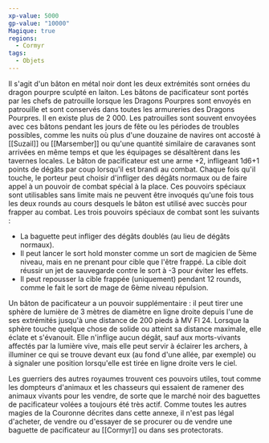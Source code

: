 ```yaml
---
xp-value: 5000
gp-value: "10000"
Magique: true
regions:
  - Cormyr
tags:
  - Objets
---
```

Il s'agit d'un bâton en métal noir dont les deux extrémités sont ornées du dragon pourpre sculpté en laiton. Les bâtons de pacificateur sont portés par les chefs de patrouille lorsque les Dragons Pourpres sont envoyés en patrouille et sont conservés dans toutes les armureries des Dragons Pourpres. Il en existe plus de 2 000. Les patrouilles sont souvent envoyées avec ces bâtons pendant les jours de fête ou les périodes de troubles possibles, comme les nuits où plus d'une douzaine de navires ont accosté à [[Suzail]] ou [[Marsember]] ou qu'une quantité similaire de caravanes sont arrivées en même temps et que les équipages se désaltèrent dans les tavernes locales. Le bâton de pacificateur est une arme +2, infligeant 1d6+1 points de dégâts par coup lorsqu'il est brandi au combat. Chaque fois qu'il touche, le porteur peut choisir d'infliger des dégâts normaux ou de faire appel à un pouvoir de combat spécial à la place. Ces pouvoirs spéciaux sont utilisables sans limite mais ne peuvent être invoqués qu'une fois tous les deux rounds au cours desquels le bâton est utilisé avec succès pour frapper au combat. Les trois pouvoirs spéciaux de combat sont les suivants :
- La baguette peut infliger des dégâts doublés (au lieu de dégâts normaux).  
- Il peut lancer le sort hold monster comme un sort de magicien de 5ème niveau, mais en ne prenant pour cible que l'être frappé. La cible doit réussir un jet de sauvegarde contre le sort à -3 pour éviter les effets.
- Il peut repousser la cible frappée (uniquement) pendant 12 rounds, comme le fait le sort de mage de 6ème niveau répulsion.

Un bâton de pacificateur a un pouvoir supplémentaire : il peut tirer une sphère de lumière de 3 mètres de diamètre en ligne droite depuis l'une de ses extrémités jusqu'à une distance de 200 pieds à MV Fl 24. Lorsque la sphère touche quelque chose de solide ou atteint sa distance maximale, elle éclate et s'évanouit. Elle n'inflige aucun dégât, sauf aux morts-vivants affectés par la lumière vive, mais elle peut servir à éclairer les archers, à illuminer ce qui se trouve devant eux (au fond d'une allée, par exemple) ou à signaler une position lorsqu'elle est tirée en ligne droite vers le ciel.

Les guerriers des autres royaumes trouvent ces pouvoirs utiles, tout comme les dompteurs d'animaux et les chasseurs qui essaient de ramener des animaux vivants pour les vendre, de sorte que le marché noir des baguettes de pacificateur volées a toujours été très actif. Comme toutes les autres magies de la Couronne décrites dans cette annexe, il n'est pas légal d'acheter, de vendre ou d'essayer de se procurer ou de vendre une baguette de pacificateur au [[Cormyr]] ou dans ses protectorats.